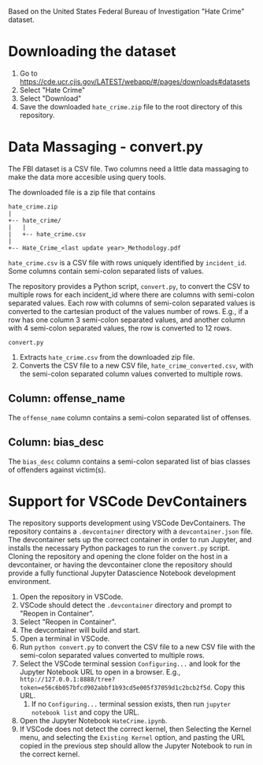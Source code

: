 Based on the United States Federal Bureau of Investigation "Hate Crime" dataset. 

# Downloading the dataset
1. Go to https://cde.ucr.cjis.gov/LATEST/webapp/#/pages/downloads#datasets
1. Select "Hate Crime"
1. Select "Download"
1. Save the downloaded `hate_crime.zip` file to the root directory of this repository.

# Data Massaging - convert.py
The FBI dataset is a CSV file. Two columns need a little data massaging to 
make the data more accesible using query tools.

The downloaded file is a zip file that contains 
```
hate_crime.zip
|
+-- hate_crime/
|   |
|   +-- hate_crime.csv
|
+-- Hate_Crime_<last update year>_Methodology.pdf
```

`hate_crime.csv` is a CSV file with rows uniquely identified by `incident_id`. Some columns contain semi-colon separated lists of values. 

The repository provides a Python script, `convert.py`, to convert the CSV to multiple rows for each incident_id where there are columns with semi-colon separated values. Each row with columns of semi-colon separated values is converted to the cartesian product of the values number of rows. E.g., if a row has one column 3 semi-colon separated values, and another column with 4 semi-colon separated values, the row is converted to 12 rows.
    
`convert.py`
1. Extracts `hate_crime.csv` from the downloaded zip file.
1. Converts the CSV file to a new CSV file, `hate_crime_converted.csv`, with the semi-colon separated column values converted to multiple rows.

## Column: offense_name
The `offense_name` column contains a semi-colon separated list of offenses.

## Column: bias_desc
The `bias_desc` column contains a semi-colon separated list of bias classes of offenders against victim(s).

# Support for VSCode DevContainers

The repository supports development using VSCode DevContainers. The repository contains a `.devcontainer` directory with a `devcontainer.json` file. The devcontainer sets up the correct container in order to run Jupyter, and installs the necessary Python packages to run the `convert.py` script. Cloning the repository and opening the clone folder on the host in a devcontainer, or having the devcontainer clone the repository should provide a fully functional Jupyter Datascience Notebook development environment.

1. Open the repository in VSCode.
1. VSCode should detect the `.devcontainer` directory and prompt to "Reopen in Container".
1. Select "Reopen in Container".
1. The devcontainer will build and start.
1. Open a terminal in VSCode.
1. Run `python convert.py` to convert the CSV file to a new CSV file with the semi-colon separated values converted to multiple rows.
1. Select the VSCode terminal session `Configuring...` and look for the Jupyter Notebook URL to open in a browser. E.g., ` http://127.0.0.1:8888/tree?token=e56c6b057bfcd902abbf1b93cd5e005f37059d1c2bcb2f5d`. Copy this URL.
    1. If no `Configuring...` terminal session exists, then run `jupyter notebook list` and copy the URL.
1. Open the Jupyter Notebook `HateCrime.ipynb`.
1. If VSCode does not detect the correct kernel, then Selecting the Kernel menu, and selecting the `Existing Kernel` option, and pasting the URL copied in the previous step should allow the Jupyter Notebook to run in the correct kernel.

